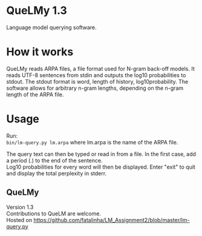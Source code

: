 QueLMy 1.3
==========

Language model querying software.

How it works
============
QueLMy reads ARPA files, a file format used for N-gram back-off models.
It reads UTF-8 sentences from stdin and outputs the log10 probabilities to stdout.
The stdout format is word, length of history, log10probability.
The software allows for arbitrary n-gram lengths, depending on the n-gram length of the ARPA file.

Usage
=====
Run:  
        `bin/lm-query.py lm.arpa` where lm.arpa is the name of the ARPA file.

The query text can then be typed or read in from a file. 
In the first case, add a period (.) to the end of the sentence.  
Log10 probabilities for every word will then be displayed.
Enter "exit" to quit and display the total perplexity in stderr.


QueLMy
------
Version 1.3  
Contributions to QueLM are welcome.  
Hosted on https://github.com/fatalinha/LM_Assignment2/blob/master/lm-query.py
